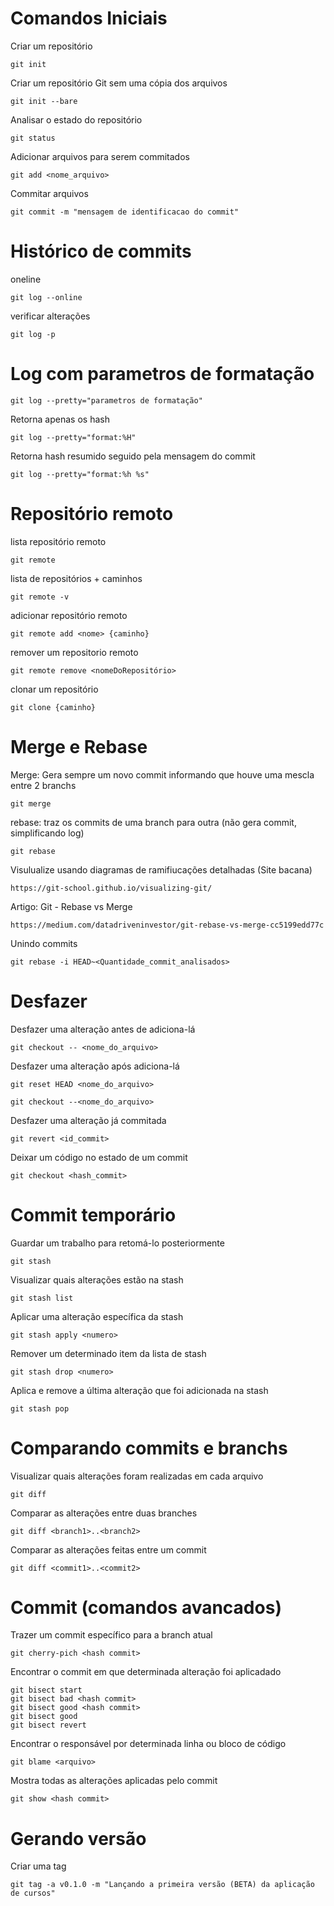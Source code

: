 # Comandos Iniciais

Criar um repositório 
    
    git init

Criar um repositório Git sem uma cópia dos arquivos 

    git init --bare
    
Analisar o estado do repositório
        
    git status

Adicionar arquivos para serem commitados

    git add <nome_arquivo>

Commitar arquivos

    git commit -m "mensagem de identificacao do commit"

# Histórico de commits

oneline
    
    git log --online

verificar alterações        

    git log -p
    
# Log com parametros de formatação

    git log --pretty="parametros de formatação"
            
Retorna apenas os hash
    
    git log --pretty="format:%H"

Retorna hash resumido seguido pela mensagem do commit

    git log --pretty="format:%h %s"
        
# Repositório remoto
    
lista repositório remoto

    git remote

lista de repositórios + caminhos
        
    git remote -v

adicionar repositório remoto

    git remote add <nome> {caminho}
    
remover um repositorio remoto

    git remote remove <nomeDoRepositório>

clonar um repositório

    git clone {caminho} 
    
# Merge e Rebase

Merge: Gera sempre um novo commit informando que houve uma mescla entre 2 branchs
    
    git merge

rebase: traz os commits de uma branch para outra (não gera commit, simplificando log)

    git rebase

Visulualize usando diagramas de ramifiucações detalhadas (Site bacana)

    https://git-school.github.io/visualizing-git/

Artigo: Git - Rebase vs Merge

    https://medium.com/datadriveninvestor/git-rebase-vs-merge-cc5199edd77c

Unindo commits

    git rebase -i HEAD~<Quantidade_commit_analisados>
 
# Desfazer

Desfazer uma alteração antes de adiciona-lá
    
    git checkout -- <nome_do_arquivo>

Desfazer uma alteração após adiciona-lá

    git reset HEAD <nome_do_arquivo>

    git checkout --<nome_do_arquivo>

Desfazer uma alteração já commitada

    git revert <id_commit>

Deixar um código no estado de um commit 

    git checkout <hash_commit>

# Commit temporário

Guardar um trabalho para retomá-lo posteriormente

    git stash

Visualizar quais alterações estão na stash

    git stash list

Aplicar uma alteração específica da stash    

    git stash apply <numero>

Remover um determinado item da lista de stash

    git stash drop <numero>

Aplica e remove a última alteração que foi adicionada na stash

    git stash pop

# Comparando commits e branchs

Visualizar quais alterações foram realizadas em cada arquivo

    git diff

Comparar as alterações entre duas branches 

    git diff <branch1>..<branch2>

Comparar as alterações feitas entre um commit

    git diff <commit1>..<commit2>

# Commit (comandos avancados)

Trazer um commit específico para a branch atual

    git cherry-pich <hash commit>

Encontrar o commit em que determinada alteração foi aplicadado

    git bisect start
    git bisect bad <hash commit>
    git bisect good <hash commit>
    git bisect good
    git bisect revert

Encontrar o responsável por determinada linha ou bloco de código

    git blame <arquivo>

Mostra todas as alterações aplicadas pelo commit 

    git show <hash commit>

# Gerando versão

Criar uma tag

    git tag -a v0.1.0 -m "Lançando a primeira versão (BETA) da aplicação de cursos"
